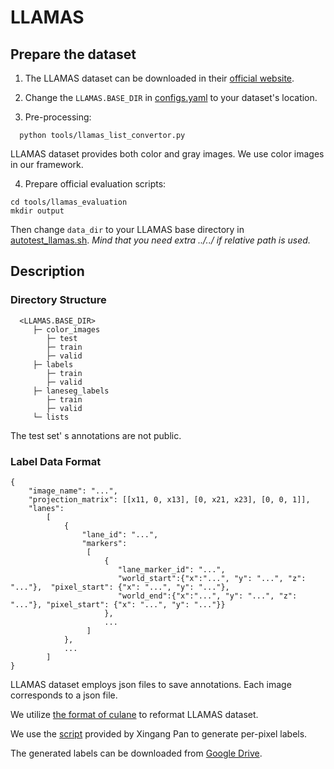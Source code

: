 # LLAMAS

## Prepare the dataset

1. The LLAMAS dataset can be downloaded in their [official website](https://unsupervised-llamas.com/llamas/).

2. Change the `LLAMAS.BASE_DIR` in [configs.yaml](../../configs.yaml) to your dataset's location.

3. Pre-processing:

```
  python tools/llamas_list_convertor.py
```

LLAMAS dataset provides both color and gray images. We use color images in our framework.

4. Prepare official evaluation scripts:

```
cd tools/llamas_evaluation
mkdir output
```

Then change `data_dir` to your LLAMAS base directory in [autotest_llamas.sh](../../autotest_llamas.sh). *Mind that you need extra ../../ if relative path is used.*

## Description

### Directory Structure

```
  <LLAMAS.BASE_DIR>
     ├─ color_images    
        ├─ test
        ├─ train
        ├─ valid
     ├─ labels    
        ├─ train
        ├─ valid
     ├─ laneseg_labels
        ├─ train
        ├─ valid
     └─ lists
```

The test set' s annotations are not public.

### Label Data Format

```
{
    "image_name": "...",
    "projection_matrix": [[x11, 0, x13], [0, x21, x23], [0, 0, 1]],
    "lanes":
        [
            {
                "lane_id": "...", 
                "markers": 
                 [
                     {
                        "lane_marker_id": "...", 
                        "world_start":{"x":"...", "y": "...", "z": "..."},  "pixel_start": {"x": "...", "y": "..."},
                        "world_end":{"x":"...", "y": "...", "z": "..."}, "pixel_start": {"x": "...", "y": "..."}}
                     },
                     ...                 
                 ]
            },
            ...     
        ]
}
```

LLAMAS dataset employs json files to save annotations. Each image corresponds to a json file. 

We utilize [the format of culane](CULANE.md) to reformat LLAMAS dataset. 

We use the [script](https://github.com/XingangPan/seg_label_generate) provided by Xingang Pan to generate per-pixel labels.

The generated labels can be downloaded from [Google Drive](https://drive.google.com/file/d/1XA4nRLuAzsjJUSUs4HCjz7dksI9dHDNd/view?usp=sharing).





